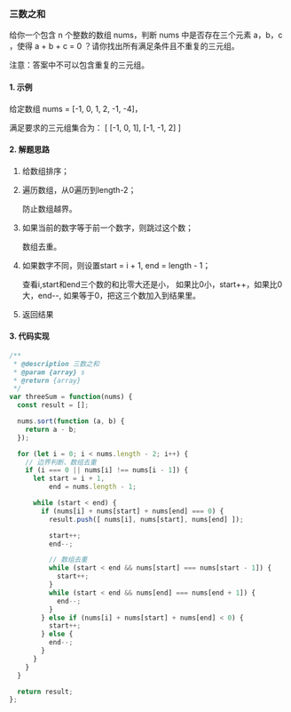 ### 三数之和

给你一个包含 n 个整数的数组 nums，判断 nums 中是否存在三个元素 a，b，c ，使得 a + b + c = 0 ？请你找出所有满足条件且不重复的三元组。

注意：答案中不可以包含重复的三元组。

#### 1. 示例

给定数组 nums = [-1, 0, 1, 2, -1, -4]，

满足要求的三元组集合为：
[
  [-1, 0, 1],
  [-1, -1, 2]
]

#### 2. 解题思路

 1. 给数组排序；

 2. 遍历数组，从0遍历到length-2；

    防止数组越界。

 3. 如果当前的数字等于前一个数字，则跳过这个数；

    数组去重。

 4. 如果数字不同，则设置start = i + 1, end = length - 1；

    查看i,start和end三个数的和比零大还是小，
    如果比0小，start++，如果比0大，end--,
    如果等于0，把这三个数加入到结果里。

  5. 返回结果

#### 3. 代码实现

  ```js
  /**
   * @description 三数之和
   * @param {array} s
   * @return {array}
   */
  var threeSum = function(nums) {
    const result = [];

    nums.sort(function (a, b) {
      return a - b;
    });

    for (let i = 0; i < nums.length - 2; i++) {
      // 边界判断、数组去重
      if (i === 0 || nums[i] !== nums[i - 1]) {
        let start = i + 1,
            end = nums.length - 1;

        while (start < end) {
          if (nums[i] + nums[start] + nums[end] === 0) {
            result.push([ nums[i], nums[start], nums[end] ]);

            start++;
            end--;

            // 数组去重
            while (start < end && nums[start] === nums[start - 1]) {
              start++;
            }
            while (start < end && nums[end] === nums[end + 1]) {
              end--;
            }
          } else if (nums[i] + nums[start] + nums[end] < 0) {
            start++;
          } else {
            end--;
          }
        }
      }
    }

    return result;
  };
  ```